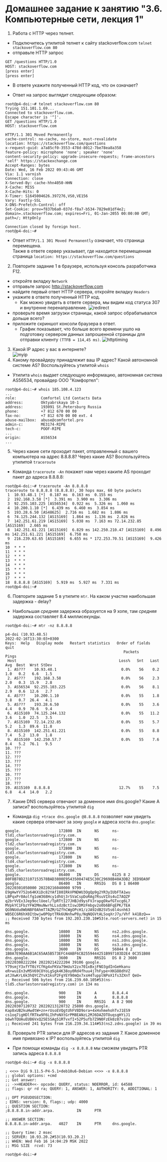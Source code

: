 # Домашнее задание к занятию "3.6. Компьютерные сети, лекция 1"

1. Работа c HTTP через телнет.
- Подключитесь утилитой телнет к сайту stackoverflow.com
`telnet stackoverflow.com 80`
- отправьте HTTP запрос
```bash
GET /questions HTTP/1.0
HOST: stackoverflow.com
[press enter]
[press enter]
```
- В ответе укажите полученный HTTP код, что он означает?
* Ответ на запрос выглядит следующим образом:
```
root@p4-doi:~# telnet stackoverflow.com 80
Trying 151.101.1.69...
Connected to stackoverflow.com.
Escape character is '^]'.
GET /questions HTTP/1.0
HOST: stackoverflow.com

HTTP/1.1 301 Moved Permanently
cache-control: no-cache, no-store, must-revalidate
location: https://stackoverflow.com/questions
x-request-guid: a7a85cf0-3553-478d-8012-7be78ea8a358
feature-policy: microphone 'none'; speaker 'none'
content-security-policy: upgrade-insecure-requests; frame-ancestors 'self' https://stackexchange.com
Accept-Ranges: bytes
Date: Wed, 16 Feb 2022 09:43:46 GMT
Via: 1.1 varnish
Connection: close
X-Served-By: cache-hhn4050-HHN
X-Cache: MISS
X-Cache-Hits: 0
X-Timer: S1645004626.397276,VS0,VE156
Vary: Fastly-SSL
X-DNS-Prefetch-Control: off
Set-Cookie: prov=f837b6a0-037d-f8a7-b534-7829e01df4e2; domain=.stackoverflow.com; expires=Fri, 01-Jan-2055 00:00:00 GMT; path=/; HttpOnly

Connection closed by foreign host.
root@p4-doi:~#
```
* Ответ `HTTP/1.1 301 Moved Permanently` означает, что страница перемещена. </br>
Также в ответе сервер указывает, где находится перемещенная страница `location: https://stackoverflow.com/questions`
2. Повторите задание 1 в браузере, используя консоль разработчика F12.
- откройте вкладку `Network`
- отправьте запрос http://stackoverflow.com
- найдите первый ответ HTTP сервера, откройте вкладку `Headers`
- укажите в ответе полученный HTTP код.
    * Как можно увидеть в ответе сервера, мы видим код статуса 307 и внутренне перенаправление.
![redirect](img/HTTPresponse.JPG)
- проверьте время загрузки страницы, какой запрос обрабатывался дольше всего?
- приложите скриншот консоли браузера в ответ.
    * График показывает, что больше всего времени ушло на подготовку сервером данных запрошенной страницы для отправки клиенту `(TTFB = 114,45 ms)`.
![httptiming](img/HTTPtiming.JPG)
3. Какой IP адрес у вас в интернете?</br>
![myip](img/myip.JPG)
4. Какому провайдеру принадлежит ваш IP адрес? Какой автономной системе AS? Воспользуйтесь утилитой `whois`
* Утилита `whois` выдает следующую информацию, автономная система AS56534, провайдер ООО "Комфортел":</br>
```
root@p4-doi:~# whois 185.108.4.123
...
role:           Comfortel Ltd Contacts Data
address:        Oktyabrskaya 10-1
address:        193091 St.Petersburg Russia
phone:          +7 812 670 00 00
fax-no:         +7 812 670 00 00 ext. 4
abuse-mailbox:  abuse@comfortel.pro
admin-c:        ME3174-RIPE
tech-c:         POOF-RIPE
...
origin:         AS56534
...
```
5. Через какие сети проходит пакет, отправленный с вашего компьютера на адрес 8.8.8.8? Через какие AS? Воспользуйтесь утилитой `traceroute`
* Команда `traceroute -An` покажет нам через какипе AS проходит пакет до адреса 8.8.8.8:
```
root@p4-doi:~# traceroute -An 8.8.8.8
traceroute to 8.8.8.8 (8.8.8.8), 30 hops max, 60 byte packets
 1  10.93.48.1 [*]  0.187 ms  0.163 ms  0.155 ms
 2  192.168.3.58 [*]  3.391 ms  3.900 ms  3.306 ms
 3  92.255.103.225 [AS56534]  0.922 ms  5.326 ms  1.060 ms
 4  10.200.1.10 [*]  6.439 ms  6.460 ms  3.854 ms
 5  193.28.6.50 [AS48625]  2.716 ms  1.682 ms  1.806 ms
 6  74.125.244.132 [AS15169]  1.864 ms  1.136 ms  2.826 ms
 7  142.251.61.219 [AS15169]  5.038 ms  7.163 ms 72.14.232.85 [AS15169]  2.665 ms
 8  142.251.61.221 [AS15169]  6.829 ms 142.250.210.47 [AS15169]  8.496 ms 142.251.61.221 [AS15169]  6.758 ms
 9  216.239.63.65 [AS15169]  6.655 ms * 172.253.70.51 [AS15169]  9.426 ms
10  * * *
11  * * *
12  * * *
13  * * *
14  * * *
15  * * *
16  * * *
17  * * *
18  8.8.8.8 [AS15169]  5.919 ms  5.927 ms  7.331 ms
root@p4-doi:~#
```
6. Повторите задание 5 в утилите `mtr`. На каком участке наибольшая задержка - delay?
* Наибольшая *средняя* задержка образуется на 9 хопе, там *средняя* задержка составляет 8.4 миллисекунды.</br>
```
root@p4-doi:~# mtr -nz 8.8.8.8

p4-doi (10.93.48.5)                                                  2022-02-16T13:30:03+0300
Keys:  Help   Display mode   Restart statistics   Order of fields   quit
                                                     Packets               Pings
 Host                                              Loss%   Snt   Last   Avg  Best  Wrst StDev
 1. AS???    10.93.48.1                             0.0%    56    0.2   1.0   0.2   6.6   1.5
 2. AS???    192.168.3.58                           0.0%    56    2.3   2.0   0.3  15.9   2.8
 3. AS56534  92.255.103.225                         0.0%    56    8.1   2.9   0.6  12.6   2.7
 4. AS???    10.200.1.10                            0.0%    55    1.8   3.8   0.7  26.4   4.1
 5. AS???    193.28.6.50                            0.0%    55    3.6   4.4   0.9  70.6   9.4
 6. AS15169  74.125.244.132                         0.0%    55   11.2   3.6   1.0  22.5   3.5
 7. AS15169  72.14.232.85                           0.0%    55    5.7   5.2   1.3  89.6  11.8
 8. AS15169  142.251.61.221                         0.0%    55    8.8   7.4   5.2  13.0   1.8
 9. AS15169  142.250.57.7                           0.0%    55    7.6   8.4   5.2  76.1   9.5
10. ???
11. ???
12. ???
13. ???
14. ???
15. ???
16. ???
17. ???
18. ???
19. AS15169  8.8.8.8                               12.7%    55    7.5   6.8   4.4  14.0   2.2
```
7. Какие DNS сервера отвечают за доменное имя dns.google? Какие A записи? воспользуйтесь утилитой `dig`
* Команда `dig +trace dns.google @8.8.8.8` позволяет нам увидеть какие сервера отвечают за зону `google` и адреса хоста `dns.google`:<br>
```
google.                 172800  IN      NS      ns-tld1.charlestonroadregistry.com.
google.                 172800  IN      NS      ns-tld2.charlestonroadregistry.com.
google.                 172800  IN      NS      ns-tld3.charlestonroadregistry.com.
google.                 172800  IN      NS      ns-tld4.charlestonroadregistry.com.
google.                 172800  IN      NS      ns-tld5.charlestonroadregistry.com.
google.                 86400   IN      DS      6125 8 2 80F8B78D23107153578BAD3800E9543500474E5C30C29698B40A3DB2 3ED9DA9F
google.                 86400   IN      RRSIG   DS 8 1 86400 20220301050000 20220216040000 9799 . E9gHwYV752o64KXiDc82YAfI80IRkVPNDWU3OgQp9g2YR3yIUbFTA1wu LBPqxPr0Aolfg1oW368Hcy1dhUj3rSVaCspDoRAg7RsuVIXs4uI7AQZF q2brVVEx3Jep9oclUeel/TpRTtI27JHBJd9ysFVJrapgOkwfGTxcg6L7 MVpkYC1FbzYFW2MmuNwrhLLsdzBctIswJDMzFmbgv2o0b6BFqEPK/TEA QG9NUdu0WbNBF0AhmT7AZM/GZfhCWgOPcH1/zJA92dB2SV5s6l4snh63 WB5EC6R6hX0Itbwjw0POptTRk6UNnhwP8y/NqNQGVtALSoqXrJ7y/Vhf k41BzQ==
;; Received 730 bytes from 192.203.230.10#53(e.root-servers.net) in 15 ms

dns.google.             10800   IN      NS      ns2.zdns.google.
dns.google.             10800   IN      NS      ns4.zdns.google.
dns.google.             10800   IN      NS      ns1.zdns.google.
dns.google.             10800   IN      NS      ns3.zdns.google.
dns.google.             3600    IN      DS      56044 8 2 1B0A7E90AA6B1AC65AA5B573EFC44ABF6CB2559444251B997103D2E4 0C351B08
dns.google.             3600    IN      RRSIG   DS 8 2 3600 20220308222204 20220214222204 39106 google. Y79smjY3xfYT0iYCfKg4xFKVa79mUuY2zx701xBxjFNO3gdInGeHkanu eR+wuiEn3vM5V69COYoLgSgk4K38oy0Rd4fhuu4j7hFype+XKGO8dhVZ atJXwKrL6k3hQYCZYvX1ksP2FgYEY90mQx7xsH4TupplNPoX1fs3ZXnT QeU=
;; Received 506 bytes from 216.239.60.105#53(ns-tld5.charlestonroadregistry.com) in 134 ms

dns.google.             900     IN      A       8.8.4.4
dns.google.             900     IN      A       8.8.8.8
dns.google.             900     IN      RRSIG   A 8 2 900 20220307120732 20220213120732 25800 dns.google. Kap8xUB2kuHwdtW+zn+rUsoEVQgtUhFV8D9ora+4xHxhmehohTvJ1ES9 cs1oq7igHDlfRTkw9F6LIhPoNXtGrPM8EANzL2MJ6DAZOTOuqsgHYiJ1 b6whTQUAuEUB6VxQ25ESSAg51RTvxfI+52P5ufb7Z9N0FzEk0z87viUv ovQ=
;; Received 241 bytes from 216.239.34.114#53(ns2.zdns.google) in 39 ms
```
8. Проверьте PTR записи для IP адресов из задания 7. Какое доменное имя привязано к IP? воспользуйтесь утилитой `dig`
* При помощи команды `dig -x 8.8.8.8` мы сможем увидеть PTR запись адреса `8.8.8.8`
```commandline
root@p4-doi:~# dig -x 8.8.8.8

; <<>> DiG 9.11.5-P4-5.1+deb10u6-Debian <<>> -x 8.8.8.8
;; global options: +cmd
;; Got answer:
;; ->>HEADER<<- opcode: QUERY, status: NOERROR, id: 64588
;; flags: qr rd ra; QUERY: 1, ANSWER: 1, AUTHORITY: 0, ADDITIONAL: 1

;; OPT PSEUDOSECTION:
; EDNS: version: 0, flags:; udp: 4000
;; QUESTION SECTION:
;8.8.8.8.in-addr.arpa.          IN      PTR

;; ANSWER SECTION:
8.8.8.8.in-addr.arpa.   4027    IN      PTR     dns.google.

;; Query time: 2 msec
;; SERVER: 10.93.20.2#53(10.93.20.2)
;; WHEN: Wed Feb 16 14:04:29 MSK 2022
;; MSG SIZE  rcvd: 73

root@p4-doi:~#
```
